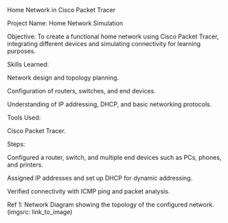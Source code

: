Home Network in Cisco Packet Tracer

Project Name: Home Network Simulation

Objective: To create a functional home network using Cisco Packet Tracer, integrating different devices and simulating connectivity for learning purposes.

Skills Learned:

Network design and topology planning.

Configuration of routers, switches, and end devices.

Understanding of IP addressing, DHCP, and basic networking protocols.

Tools Used:

Cisco Packet Tracer.

Steps:

Configured a router, switch, and multiple end devices such as PCs, phones, and printers.

Assigned IP addresses and set up DHCP for dynamic addressing.

Verified connectivity with ICMP ping and packet analysis.

Ref 1: Network Diagram showing the topology of the configured network. (imgsrc: link_to_image)
